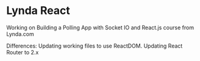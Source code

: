 # Lynda React

Working on Building a Polling App with Socket IO and React.js course from Lynda.com

Differences:
Updating working files to use ReactDOM.
Updating React Router to 2.x

